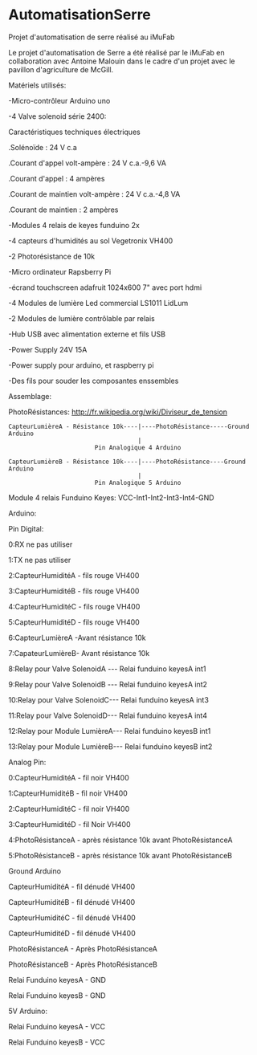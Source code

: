 # AutomatisationSerre
Projet d'automatisation de serre réalisé au iMuFab

Le projet d'automatisation de Serre a été réalisé par le iMuFab en collaboration avec Antoine Malouin dans le cadre d'un projet avec le pavillon d'agriculture de McGill.

Matériels utilisés:

-Micro-contrôleur Arduino uno

-4 Valve solenoid série 2400:

Caractéristiques techniques électriques

.Solénoïde : 24 V c.a

.Courant d'appel volt-ampère : 24 V c.a.-9,6 VA

.Courant d'appel : 4 ampères

.Courant de maintien volt-ampère : 24 V c.a.-4,8 VA

.Courant de maintien : 2 ampères

-Modules 4 relais de keyes funduino 2x

-4 capteurs d'humidités au sol Vegetronix VH400

-2 Photorésistance de 10k

-Micro ordinateur Rapsberry Pi

-écrand touchscreen adafruit 1024x600 7" avec port hdmi

-4 Modules de lumière Led commercial LS1011 LidLum

-2 Modules de lumière contrôlable par relais

-Hub USB avec alimentation externe et fils USB

-Power Supply 24V 15A

-Power supply pour arduino, et raspberry pi

-Des fils pour souder les composantes enssembles

Assemblage:

PhotoRésistances:
http://fr.wikipedia.org/wiki/Diviseur_de_tension

    CapteurLumièreA - Résistance 10k----|----PhotoRésistance-----Ground Arduino
                                        |
                            Pin Analogique 4 Arduino
                            
    CapteurLumièreB - Résistance 10k----|----PhotoRésistance----Ground Arduino
                                        |
                            Pin Analogique 5 Arduino

Module 4 relais Funduino Keyes:
VCC-Int1-Int2-Int3-Int4-GND

Arduino:

Pin Digital:

0:RX ne pas utiliser

1:TX ne pas utiliser

2:CapteurHumiditéA - fils rouge VH400 

3:CapteurHumiditéB - fils rouge VH400

4:CapteurHumiditéC - fils rouge VH400

5:CapteurHumiditéD - fils rouge VH400

6:CapteurLumièreA -Avant résistance 10k

7:CapateurLumièreB- Avant résistance 10k

8:Relay pour Valve SolenoidA --- Relai funduino keyesA int1

9:Relay pour Valve SolenoidB --- Relai funduino keyesA int2 

10:Relay pour Valve SolenoidC--- Relai funduino keyesA int3

11:Relay pour Valve SolenoidD--- Relai funduino keyesA int4

12:Relay pour Module LumièreA--- Relai funduino keyesB int1 

13:Relay pour Module LumièreB--- Relai funduino keyesB int2


Analog Pin:

0:CapteurHumiditéA - fil noir VH400

1:CapteurHumiditéB - fil noir VH400

2:CapteurHumiditéC - fil noir VH400

3:CapteurHumiditéD - fil Noir VH400

4:PhotoRésistanceA - après résistance 10k avant PhotoRésistanceA

5:PhotoRésistanceB - après résistance 10k avant PhotoRésistanceB 


Ground Arduino

CapteurHumiditéA - fil dénudé VH400

CapteurHumiditéB - fil dénudé VH400

CapteurHumiditéC - fil dénudé VH400

CapteurHumiditéD - fil dénudé VH400

PhotoRésistanceA - Après PhotoRésistanceA

PhotoRésistanceB - Après PhotoRésistanceB

Relai Funduino keyesA - GND

Relai Funduino keyesB - GND


5V Arduino:

Relai Funduino keyesA - VCC

Relai Funduino keyesB - VCC
